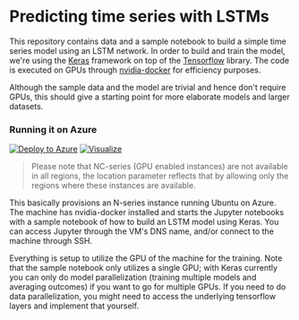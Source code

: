 # Predicting time series with LSTMs

This repository contains data and a sample notebook to build a simple time series 
model using an LSTM network. In order to build and train the model, we're using the 
[Keras](https://keras.io/) framework on top of the
[Tensorflow](https://www.tensorflow.org/) library. The code is
executed on GPUs through [nvidia-docker](https://github.com/NVIDIA/nvidia-docker)
for efficiency purposes. 

Although the sample data and the model are trivial and hence don't require GPUs, 
this should give a starting point for more elaborate models and larger datasets.

### Running it on Azure

[![Deploy to Azure](http://azuredeploy.net/deploybutton.png)](https://portal.azure.com/#create/Microsoft.Template/uri/https%4A%2F%2Fraw.githubusercontent.com%2Fmeken%2Fkeras-gpu-docker%2Fpython3%2Fazure%2Fazuredeploy.json)
[![Visualize](http://armviz.io/visualizebutton.png)](http://armviz.io/#/?load=https%3A%2F%2Fraw.githubusercontent.com%2Fmeken%2Fkeras-gpu-docker%2Fpython3%2Fazure%2Fazuredeploy.json)

> Please note that NC-series (GPU enabled instances) are not available in all
> regions, the location parameter reflects that by allowing only the regions
> where these instances are available. 

This basically provisions an N-series instance running Ubuntu on Azure. The machine has 
nvidia-docker installed and starts the Jupyter notebooks with a sample notebook 
of how to build an LSTM model using Keras. You can access Jupyter through the 
VM's DNS name, and/or connect to the machine through SSH.

Everything is setup to utilize the GPU of the machine for the training. Note 
that the sample notebook only utilizes a single GPU; with Keras currently you 
can only do model parallelization (training multiple models and averaging
outcomes) if you want to go for multiple GPUs. If you need to do data 
parallelization, you might need to access the underlying tensorflow layers
and implement that yourself.


